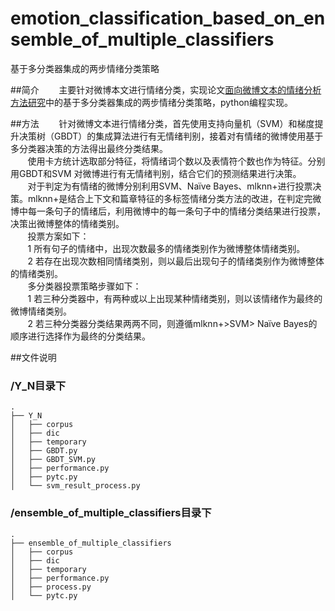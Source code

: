 # emotion_classification_based_on_ensemble_of_multiple_classifiers
基于多分类器集成的两步情绪分类策略  


##简介
  &#160; &#160; &#160; &#160;主要针对微博本文进行情绪分类，实现论文[面向微博文本的情绪分析方法研究](http://cdmd.cnki.com.cn/Article/CDMD-10213-1015979455.htm)中的基于多分类器集成的两步情绪分类策略，python编程实现。
  
##方法
  &#160; &#160; &#160; &#160;针对微博文本进行情绪分类，首先使用支持向量机（SVM）和梯度提升决策树（GBDT）的集成算法进行有无情绪判别，接着对有情绪的微博使用基于多分类器决策的方法得出最终分类结果。<br>
  &#160; &#160; &#160; &#160;使用卡方统计选取部分特征，将情绪词个数以及表情符个数也作为特征。分别用GBDT和SVM 对微博进行有无情绪判别，结合它们的预测结果进行决策。<br>
  &#160; &#160; &#160; &#160;对于判定为有情绪的微博分别利用SVM、Naïve Bayes、mlknn+进行投票决策。mlknn+是结合上下文和篇章特征的多标签情绪分类方法的改进，在判定完微博中每一条句子的情绪后，利用微博中的每一条句子中的情绪分类结果进行投票，决策出微博整体的情绪类别。<br>
  &#160; &#160; &#160; &#160;投票方案如下：<br>
  &#160; &#160; &#160; &#160;1 所有句子的情绪中，出现次数最多的情绪类别作为微博整体情绪类别。<br>
  &#160; &#160; &#160; &#160;2 若存在出现次数相同情绪类别，则以最后出现句子的情绪类别作为微博整体的情绪类别。<br>
  &#160; &#160; &#160; &#160;多分类器投票策略步骤如下：<br>
  &#160; &#160; &#160; &#160;1 若三种分类器中，有两种或以上出现某种情绪类别，则以该情绪作为最终的微博情绪类别。<br>
  &#160; &#160; &#160; &#160;2 若三种分类器分类结果两两不同，则遵循mlknn+>SVM> Naïve Bayes的顺序进行选择作为最终的分类结果。<br>
  
##文件说明
### /Y_N目录下

```
.
├── Y_N
│   ├── corpus
│   ├── dic
│   ├── temporary
│   ├── GBDT.py
│   ├── GBDT_SVM.py
│   ├── performance.py
│   ├── pytc.py
│   └── svm_result_process.py
```

### /ensemble_of_multiple_classifiers目录下


```
.
├── ensemble_of_multiple_classifiers
│   ├── corpus
│   ├── dic
│   ├── temporary
│   ├── performance.py
│   ├── process.py
│   └── pytc.py
```
